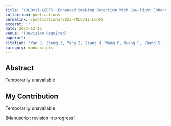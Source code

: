 ```yaml
---
title: "YOLOv11-LCDFS: Enhanced Smoking Detection With Low-light Enhancement"
collection: publications
permalink: /publications/2023-YOLOv11-LCDFS
excerpt: ''
date: 2023-12-15
venue: '(Revision Required)'
paperurl: 
citation: 'Yan J, Zheng Z, Yang Z, Jiang H, Wang P, Kuang F, Zhang S. (2023). &quot;YOLOv11-LCDFS: Enhanced Smoking Detection With Low-light Enhancement.&quot; <i></i> (Revision Required).'
category: manuscripts
---
```


## Abstract

Temporarily unavailable

## My Contribution

Temporarily unavailable

[Manuscript revision in progress] 